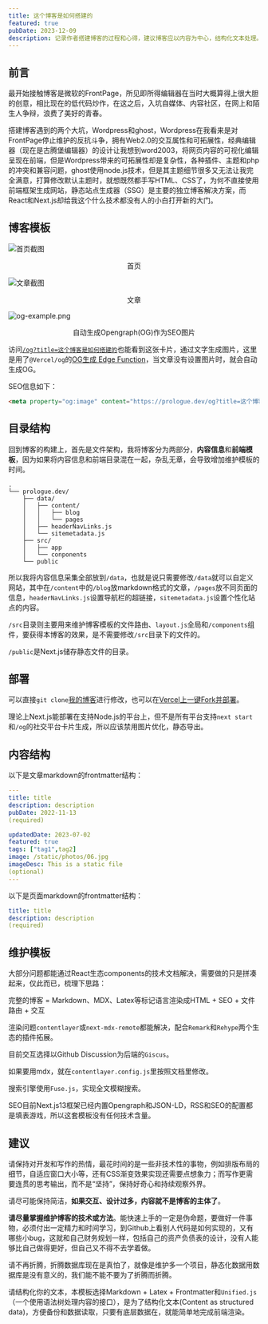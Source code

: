 ```yaml
---
title: 这个博客是如何搭建的
featured: true
pubDate: 2023-12-09
description: 记录作者搭建博客的过程和心得，建议博客应以内容为中心，结构化文本处理。
---
```


## 前言

最开始接触博客是微软的FrontPage，所见即所得编辑器在当时大概算得上很大胆的创意，相比现在的低代码炒作，在这之后，入坑自媒体、内容社区，在网上和陌生人争辩，浪费了美好的青春。

搭建博客遇到的两个大坑，Wordpress和ghost，Wordpress在我看来是对FrontPage停止维护的反抗斗争，拥有Web2.0的交互属性和可拓展性，经典编辑器（现在是古腾堡编辑器）的设计让我想到word2003，将网页内容的可视化编辑呈现在前端，但是Wordpress带来的可拓展性却是复杂性，各种插件、主题和php的冲突和兼容问题，ghost使用node.js技术，但是其主题细节很多又无法让我完全满意，打算修改默认主题时，就想既然都手写HTML、CSS了，为何不直接使用前端框架生成网站，静态站点生成器（SSG）是主要的独立博客解决方案，而React和Next.js却给我这个什么技术都没有人的小白打开新的大门。

## 博客模板

![首页截图](/static/images/Index-Screenshot.jpg)

<sup><center>首页</center></sup>

![文章截图](/static/images/Post-Screenshot.jpg)

<sup><center>文章</center></sup>

![og-example.png](/static/images/og-example.png)

<sup><center>自动生成Opengraph(OG)作为SEO图片</center></sup>

访问[`/og?title=这个博客是如何搭建的`](/og?title=这个博客是如何搭建的)也能看到这张卡片，通过文字生成图片，这里是用了`@Vercel/og`的[OG生成 Edge Function](https://vercel.com/docs/functions/edge-functions/og-image-generation)，当文章没有设置图片时，就会自动生成OG。

SEO信息如下：
```html
<meta property="og:image" content="https://prologue.dev/og?title=这个博客是如何搭建的"/>
```

## 目录结构

回到博客的构建上，首先是文件架构，我将博客分为两部分，**内容信息**和**前端模板**，因为如果将内容信息和前端目录混在一起，杂乱无章，会导致增加维护模板的时间。

```
.
└── prologue.dev/
    ├── data/
    │   ├── content/
    │   │   ├── blog
    │   │   └── pages
    │   ├── headerNavLinks.js
    │   └── sitemetadata.js
    ├── src/
    │   ├── app
    │   └── conponents
    └── public
```

所以我将内容信息采集全部放到`/data`，也就是说只需要修改`/data`就可以自定义网站，其中在`/content`中的`/blog`放markdown格式的文章，`/pages`放不同页面的信息，`headerNavLinks.js`设置导航栏的超链接，`sitemetadata.js`设置个性化站点的内容。

`/src`目录则主要用来维护博客模板的文件路由、`layout.js`全局和`/components`组件，要获得本博客的效果，是不需要修改`/src`目录下的文件的。

`/public`是Next.js储存静态文件的目录。

## 部署

可以直接`git clone`[我的博客](https://github.com/hxlog/prologue.dev)进行修改，也可以在[Vercel上一键Fork并部署](https://vercel.com/new/clone?repository-url=https%3A%2F%2Fgithub.com%2Fhxlog%2Fprologue.dev)。

理论上Next.js能部署在支持Node.js的平台上，但不是所有平台支持`next start`和`/og`的社交平台卡片生成，所以应该禁用图片优化，静态导出。

## 内容结构

以下是文章markdown的frontmatter结构：

```yaml
---
title: title
description: description
pubDate: 2022-11-13
(required)

updatedDate: 2023-07-02
featured: true
tags: ["tag1",tag2]
image: /static/photos/06.jpg
imageDesc: This is a static file
(optional)
---
```

以下是页面markdown的frontmatter结构：

```yaml
title: title
description: description
(required)
```

## 维护模板

大部分问题都能通过React生态components的技术文档解决，需要做的只是拼凑起来，仅此而已，梳理下思路：

完整的博客 = Markdown、MDX、Latex等标记语言渲染成HTML + SEO + 文件路由 + 交互

渲染问题`contentlayer`或`next-mdx-remote`都能解决，配合`Remark`和`Rehype`两个生态的插件拓展。

目前交互选择以Github Discussion为后端的`Giscus`。

如果要用mdx，就在`contentlayer.config.js`里按照文档里修改。

搜索引擎使用`Fuse.js`，实现全文模糊搜索。

SEO目前Next.js13框架已经内置Opengraph和JSON-LD，RSS和SEO的配置都是填表游戏，所以这套模板没有任何技术含量。

## 建议

请保持对开发和写作的热情，最花时间的是一些非技术性的事物，例如排版布局的细节，自适应窗口大小等，还有CSS渐变效果实现还需要点想象力；而写作更需要连贯的思考输出，而不是“坚持”，保持好奇心和持续观察外界。

请尽可能保持简洁，**如果交互、设计过多，内容就不是博客的主体了**。

**请尽量掌握维护博客的技术或方法**。能快速上手的一定是伪命题，要做好一件事物，必须付出一定精力和时间学习，到Github上看别人代码是如何实现的，又有哪些小bug，这就和自己财务规划一样，包括自己的资产负债表的设计，没有人能够比自己做得更好，但自己又不得不去学着做。

请不再折腾，折腾数据库现在是真怕了，就像是维护多一个项目，静态化数据用数据库是没有意义的，我们能不能不要为了折腾而折腾。

请结构化你的文本，本模板选择Markdown + Latex + Frontmatter和`Unified.js`（一个使用语法树处理内容的接口），是为了结构化文本(Content as structured data)，方便备份和数据读取，只要有底层数据在，就能简单地完成前端渲染。
